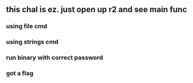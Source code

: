 
## this chal is ez. just open up r2 and see main func

### using file cmd
### using strings cmd
### run binary with correct password 
### got a flag